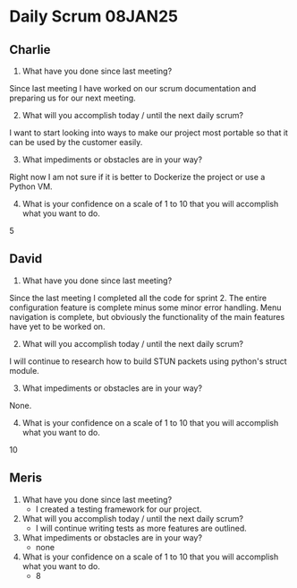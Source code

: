 # Daily Scrum 08JAN25

## Charlie

1. What have you done since last meeting?

Since last meeting I have worked on our scrum documentation and preparing us for our next meeting.

2. What will you accomplish today / until the next daily scrum?

I want to start looking into ways to make our project most portable so that it can be used by the customer easily.

3. What impediments or obstacles are in your way?

Right now I am not sure if it is better to Dockerize the project or use a Python VM.

4. What is your confidence on a scale of 1 to 10 that you will accomplish what you want to do.

5

## David

1. What have you done since last meeting?

Since the last meeting I completed all the code for sprint 2. The entire configuration feature is complete minus some minor error handling. Menu navigation is complete, but obviously the functionality of the main features have yet to be worked on.

2. What will you accomplish today / until the next daily scrum?

I will continue to research how to build STUN packets using python's struct module.

3. What impediments or obstacles are in your way?

None.

4. What is your confidence on a scale of 1 to 10 that you will accomplish what you want to do.

10

## Meris

1. What have you done since last meeting?
   - I created a testing framework for our project.
3. What will you accomplish today / until the next daily scrum?
   - I will continue writing tests as more features are outlined.
5. What impediments or obstacles are in your way?
   - none
7. What is your confidence on a scale of 1 to 10 that you will accomplish what you want to do.
   - 8
